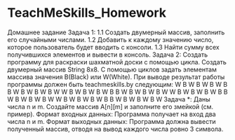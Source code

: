 # TeachMeSkills_Homework

Домашнее задание
Задача 1:
1.1 Создать двумерный массив, заполнить его случайными числами.
1.2 Добавить к каждому значению число, которое пользователь будет вводить с консоли.
1.3 Найти сумму всех получившихся элементов и вывести в консоль.
Задача 2:
Создать программу для раскраски шахматной доски с помощью цикла. Создать
двумерный массив String 8х8. С помощью циклов задать элементам массива значения
B(Black) или W(White). При выводе результат работы программы должен быть
teachmeskills.by
следующим:
W B W B W B W B
B W B W B W B W
W B W B W B W B
B W B W B W B W
W B W B W B W B
B W B W B W B W
W B W B W B W B
B W B W B W B W
Задача *:
Даны числа n и m. Создайте массив A[n][m] и заполните его змейкой (см. пример).
Формат входных данных:
Программа получает на вход два числа n и m.
Формат выходных данных:
Программа должна вывести полученный массив, отводя на вывод каждого числа ровно 3
символа.

